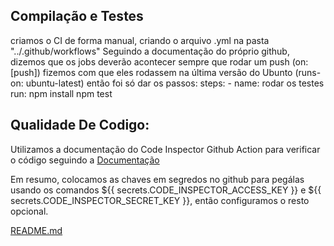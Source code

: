 ## Compilação e Testes

criamos o CI de forma manual, criando o arquivo .yml na pasta "../.github/workflows"
Seguindo a documentação do próprio github, dizemos que os jobs deverão acontecer sempre que rodar um push (on: [push])
fizemos com que eles rodassem na última versão do Ubunto (runs-on: ubuntu-latest)
então foi só dar os passos:
    steps:
    - name: rodar os testes
      run: 
        npm install
        npm test
        
## Qualidade De Codigo:

Utilizamos a documentação do Code Inspector Github Action para verificar o código seguindo a [Documentação](https://github.com/marketplace/actions/code-inspector-github-action)

Em resumo, colocamos as chaves em segredos no github para pegálas usando os comandos ${{ secrets.CODE_INSPECTOR_ACCESS_KEY }} e ${{ secrets.CODE_INSPECTOR_SECRET_KEY }}, então configuramos o resto opcional.

[README.md](https://github.com/GabrielBFelix/Line_Bus/blob/main/README.md)
